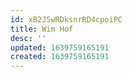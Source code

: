 ```yaml
---
id: xB2JSwRDksnrRD4cpoiPC
title: Wim Hof
desc: ''
updated: 1639759165191
created: 1639759165191
---
```


